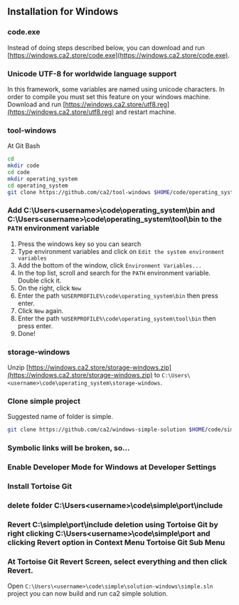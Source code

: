 ## Installation for Windows

### code.exe

Instead of doing steps described below, you can download and run [https://windows.ca2.store/code.exe](https://windows.ca2.store/code.exe).

### Unicode UTF-8 for worldwide language support
In this framework, some variables are named using unicode characters. In order to compile you must set this feature on your windows machine.
Download and run [https://windows.ca2.store/utf8.reg](https://windows.ca2.store/utf8.reg) and restart machine.

### tool-windows
At Git Bash
```bash
cd
mkdir code
cd code
mkdir operating_system
cd operating_system
git clone https://github.com/ca2/tool-windows $HOME/code/operating_system/tool --recurse-submodules
```

### Add C:\Users\<username>\code\operating_system\bin and C:\Users\<username>\code\operating_system\tool\bin to the `PATH` environment variable
1. Press the windows key so you can search
2. Type environment variables and click on `Edit the system environment variables`
3. Add the bottom of the window, click `Environment Variables...`
4. In the top list, scroll and search for the `PATH` environment variable. Double click it.
5. On the right, click `New`
6. Enter the path `%USERPROFILE%\code\operating_system\bin` then press enter.
7. Click `New` again.
8. Enter the path `%USERPROFILE%\code\operating_system\tool\bin` then press enter.
9. Done!

### storage-windows
Unzip [https://windows.ca2.store/storage-windows.zip](https://windows.ca2.store/storage-windows.zip) to `C:\Users\<username>\code\operating_system\storage-windows`.

### Clone simple project
Suggested name of folder is simple.
```bash
git clone https://github.com/ca2/windows-simple-solution $HOME/code/simple --recurse-submodules
```

### Symbolic links will be broken, so...

### Enable Developer Mode for Windows at Developer Settings

### Install Tortoise Git

### delete folder C:\Users\<username>\code\simple\port\include

### Revert C:\simple\port\include deletion using Tortoise Git by right clicking C:\Users\<username>\code\simple\port and clicking Revert option in Context Menu Tortoise Git Sub Menu

### At Tortoise Git Revert Screen, select everything and then click Revert.

Open `C:\Users\<username>\code\simple\solution-windows\simple.sln` project you can now build and run ca2 simple solution.



